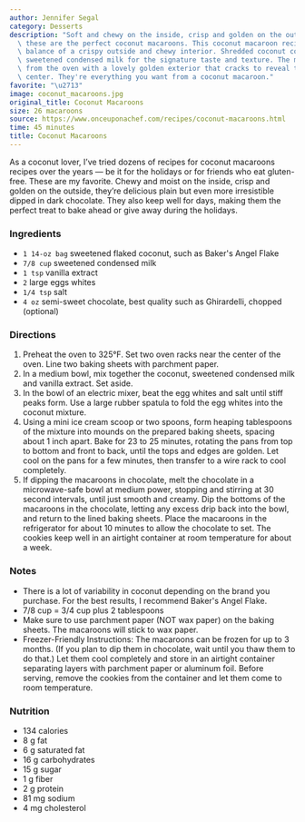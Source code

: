 ```yaml
---
author: Jennifer Segal
category: Desserts
description: "Soft and chewy on the inside, crisp and golden on the outside \u2014\
  \ these are the perfect coconut macaroons. This coconut macaroon recipe nails the\
  \ balance of a crispy outside and chewy interior. Shredded coconut combines with\
  \ sweetened condensed milk for the signature taste and texture. The macaroons emerge\
  \ from the oven with a lovely golden exterior that cracks to reveal the soft coconut\
  \ center. They're everything you want from a coconut macaroon."
favorite: "\u2713"
image: coconut_macaroons.jpg
original_title: Coconut Macaroons
size: 26 macaroons
source: https://www.onceuponachef.com/recipes/coconut-macaroons.html
time: 45 minutes
title: Coconut Macaroons
---
```

As a coconut lover, I’ve tried dozens of recipes for coconut macaroons recipes over the years — be it for the holidays or for friends who eat gluten\-free. These are my favorite. Chewy and moist on the inside, crisp and golden on the outside, they’re delicious plain but even more irresistible dipped in dark chocolate. They also keep well for days, making them the perfect treat to bake ahead or give away during the holidays.

### Ingredients

* `1 14-oz bag` sweetened flaked coconut, such as Baker's Angel Flake
* `7/8 cup` sweetened condensed milk
* `1 tsp` vanilla extract
* `2` large eggs whites
* `1/4 tsp` salt
* `4 oz` semi-sweet chocolate, best quality such as Ghirardelli, chopped (optional)

### Directions

1. Preheat the oven to 325°F. Set two oven racks near the center of the oven. Line two baking sheets with parchment paper.
2. In a medium bowl, mix together the coconut, sweetened condensed milk and vanilla extract. Set aside.
3. In the bowl of an electric mixer, beat the egg whites and salt until stiff peaks form. Use a large rubber spatula to fold the egg whites into the coconut mixture.
4. Using a mini ice cream scoop or two spoons, form heaping tablespoons of the mixture into mounds on the prepared baking sheets, spacing about 1 inch apart. Bake for 23 to 25 minutes, rotating the pans from top to bottom and front to back, until the tops and edges are golden. Let cool on the pans for a few minutes, then transfer to a wire rack to cool completely.
5. If dipping the macaroons in chocolate, melt the chocolate in a microwave\-safe bowl at medium power, stopping and stirring at 30 second intervals, until just smooth and creamy. Dip the bottoms of the macaroons in the chocolate, letting any excess drip back into the bowl, and return to the lined baking sheets. Place the macaroons in the refrigerator for about 10 minutes to allow the chocolate to set. The cookies keep well in an airtight container at room temperature for about a week.

### Notes

* There is a lot of variability in coconut depending on the brand you purchase. For the best results, I recommend Baker's Angel Flake.
* 7/8 cup = 3/4 cup plus 2 tablespoons
* Make sure to use parchment paper (NOT wax paper) on the baking sheets. The macaroons will stick to wax paper.
* Freezer-Friendly Instructions: The macaroons can be frozen for up to 3 months. (If you plan to dip them in chocolate, wait until you thaw them to do that.) Let them cool completely and store in an airtight container separating layers with parchment paper or aluminum foil. Before serving, remove the cookies from the container and let them come to room temperature.

### Nutrition

* 134 calories
* 8 g fat
* 6 g saturated fat
* 16 g carbohydrates
* 15 g sugar
* 1 g fiber
* 2 g protein
* 81 mg sodium
* 4 mg cholesterol